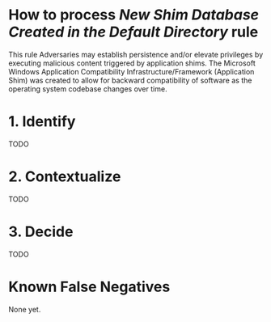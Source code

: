 # How to process *New Shim Database Created in the Default Directory* rule
This rule Adversaries may establish persistence and/or elevate privileges by executing malicious content triggered by application shims.
The Microsoft Windows Application Compatibility Infrastructure/Framework (Application Shim) was created to allow for backward compatibility of software as the operating system codebase changes over time.

# 1. Identify
TODO

# 2. Contextualize
TODO

# 3. Decide
TODO

# Known False Negatives
None yet.
